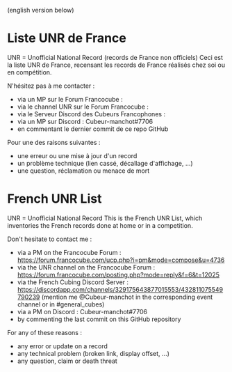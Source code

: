 (english version below)

# Liste UNR de France
UNR = Unofficial National Record (records de France non officiels)
Ceci est la liste UNR de France, recensant les records de France réalisés chez soi ou en compétition.

N'hésitez pas à me contacter :
- via un MP sur le Forum Francocube :
- via le channel UNR sur le Forum Francocube :
- via le Serveur Discord des Cubeurs Francophones :
- via un MP sur Discord : Cubeur-manchot#7706
- en commentant le dernier commit de ce repo GitHub

Pour une des raisons suivantes :
- une erreur ou une mise à jour d'un record
- un problème technique (lien cassé, décallage d'affichage, ...)
- une question, réclamation ou menace de mort


# French UNR List
UNR = Unofficial National Record
This is the French UNR List, which inventories the French records done at home or in a competition.

Don't hesitate to contact me :
- via a PM on the Francocube Forum : https://forum.francocube.com/ucp.php?i=pm&mode=compose&u=4736
- via the UNR channel on the Francocube Forum : https://forum.francocube.com/posting.php?mode=reply&f=6&t=12025
- via the French Cubing Discord Server : https://discordapp.com/channels/329175643877015553/432811075549790239 (mention me @Cubeur-manchot in the corresponding event channel or in #general_cubes)
- via a PM on Discord : Cubeur-manchot#7706
- by commenting the last commit on this GitHub repository

For any of these reasons :
- any error or update on a record
- any technical problem (broken link, display offset, ...)
- any question, claim or death threat

